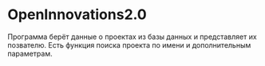 # OpenInnovations2.0

Программа берёт данные о проектах из базы данных и представляет их позвателю. Есть функция поиска проекта по имени и дополнительным параметрам.
